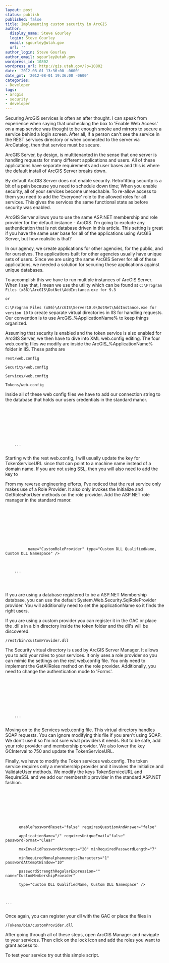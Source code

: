 ```yaml
---
layout: post
status: publish
published: false
title: Implementing custom security in ArcGIS
author:
  display_name: Steve Gourley
  login: Steve Gourley
  email: sgourley@utah.gov
  url: ''
author_login: Steve Gourley
author_email: sgourley@utah.gov
wordpress_id: 10802
wordpress_url: http://gis.utah.gov/?p=10802
date: '2012-08-01 13:36:00 -0600'
date_gmt: '2012-08-01 19:36:00 -0600'
categories:
- Developer
tags:
- arcgis
- security
- developer
---
```

<p>Securing ArcGIS services is often an after thought. I can speak from experience when saying that unchecking the box to 'Enable Web Access' on a map service was thought to be enough smoke and mirrors to secure a service behind a login screen. After all, if a person can't see the service in the REST services directory or when connected to the server via ArcCatalog, then that service must be secure. </p>
<p>ArcGIS Server, by design, is multitenanted in the sense that one server is handling requests for many different applications and users. All of these applications have separate requirements and user bases and this is where the default install of ArcGIS Server breaks down.</p>
<p>By default ArcGIS Server does not enable security. Retrofitting security is a bit of a pain because you need to schedule down time; When you enable security, all of your services become unreachable. To re-allow access to them you need to add the 'Everyone' role to the allowed roles for all services. This gives the services the same functional state as before security was enabled.</p>
<p>ArcGIS Server allows you to use the same ASP.NET membership and role provider for the default instance - ArcGIS. I'm going to exclude any authentication that is not database driven in this article. This setting is great if you have the same user base for all of the applications using ArcGIS Server, but how realistic is that?</p>
<p>In our agency, we create applications for other agencies, for the public, and for ourselves. The applications built for other agencies usually have unique sets of users. Since we are using the same ArcGIS Server for all of these applications, we needed a solution for securing these applications against unique databases.</p>
<p>To accomplish this we have to run multiple instances of ArcGIS Server. When I say that, I mean we use the utility which can be found at <code>C:\Program Files (x86)\ArcGIS\DotNet\AddInstance.exe for 9.3<br />
or<br />
C:\Program Files (x86)\ArcGIS\Server10.0\DotNet\AddInstance.exe for version 10</code> to create separate virtual directories in IIS for handling requests. Our convention is to use ArcGIS_%ApplicationName% to keep things organized.</p>
<p>Assuming that security is enabled and the token service is also enabled for ArcGIS Server, we then have to dive into XML web.config editing. The four web.config files we modify are inside the ArcGIS_%ApplicationName% folder in IIS. These paths are </p>
<p><code>rest/web.config<br />
Security/web.config<br />
Services/web.config<br />
Tokens/web.config</code></p>
<p>Inside all of these web config files we have to add our connection string to the database that holds our users credentials in the standard manor. </p>
<p><code><configuration><br />
    <connectionStrings><br />
        <add connectionString="" name="CustomConnectionStringName" /><br />
    </connectionStrings><br />
    ...<br />
</configuration></code></p>
<p>Starting with the rest web.config, I will usually update the <code><appSettings></code> key for TokenServiceURL since that can point to a machine name instead of a domain name.  If you are not using SSL, then you will also need to add the key <code><add key="RequireSSL" value="False" /></code> to <code><appSettings></code> </p>
<p>From my reverse engineering efforts, I've noticed that the rest service only makes use of a Role Provider. It also only invokes the Initialize and GetRolesForUser methods on the role provider. Add the ASP.NET role manager in the standard manor.</p>
<p><code><system.web><br />
    <roleManager enabled="true" defaultProvider="CustomRoleProvider"></p>
<providers>
        <clear /><br />
        <add connectionStringName="CustomConnectionStringName" applicationName="/"<br />
          name="CustomRoleProvider" type="Custom DLL QualifiedName, Custom DLL Namespace" />
      </providers>
    </roleManager><br />
    ...<br />
</system.web><br />
</code><br />
If you are using a database registered to be a ASP.NET Membership database, you can use the default System.Web.Security.SqlRoleProvider provider. You will additionally need to set the applicationName so it finds the right users. </p>
<p>If you are using a custom provider you can register it in the GAC or place the .dll's in a bin directory inside the token folder and the dll's will be discovered. </p>
<p><code>/rest/bin/customProvider.dll</code></p>
<p>The Security virtual directory is used by ArcGIS Server Manager. It allows you to add your roles to your services. It only uses a role provider so you can mimic the settings on the rest web.config file. You only need to implement the GetAllRoles method on the role provider. Additionally, you need to change the authentication mode to 'Forms'.</p>
<p><code><system.web><br />
    <authentication mode="Forms"></p>
<forms loginUrl="login.aspx" path="/" />
    </authentication><br />
    ...<br />
</system.web></code></p>
<p>Moving on to the Services web.config file. This virtual directory handles SOAP requests. You can ignore modifying this file if you aren't using SOAP. We don't use it so I'm not sure what providers it needs.  But to be safe, add your role provider and membership provider. We also lower the <code><appSettings></code> key GCInterval to 750 and update the TokenServiceURL.</p>
<p>Finally, we have to modify the Token services web.config. The token service requires only a membership provider and it invokes the Initialize and ValidateUser methods. We modify the <code><appSettings></code> keys TokenServiceURL and RequireSSL and we add our membership provider in the standard ASP.NET fashion.</p>
<p><code><system.web><br />
<membership defaultProvider="CustomMembershipProvider"></p>
<providers>
    <clear /><br />
    <add connectionStringName="CustomConnectionStringname" enablePasswordRetrieval="false"<br />
      enablePasswordReset="false" requiresQuestionAndAnswer="false"<br />
      applicationName="/" requiresUniqueEmail="false" passwordFormat="Clear"<br />
      maxInvalidPasswordAttempts="20" minRequiredPasswordLength="7"<br />
      minRequiredNonalphanumericCharacters="1" passwordAttemptWindow="10"<br />
      passwordStrengthRegularExpression="" name="CustomMembershipProvider"<br />
      type="Custom DLL QualifiedName, Custom DLL Namespace" />
  </providers>
</membership><br />
...<br />
</system.web></code></p>
<p>Once again, you can register your dll with the GAC or place the files in </p>
<p><code>/Tokens/bin/customProvider.dll</code></p>
<p>After going through all of these steps, open ArcGIS Manager and navigate to your services. Then click on the lock icon and add the roles you want to grant access to.</p>
<p>To test your service try out this simple script.</p>
<p><script src="https://gist.github.com/3230058.js"> </script></p>
